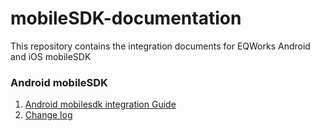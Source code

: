 # mobileSDK-documentation
This repository contains the integration documents for EQWorks Android and iOS mobileSDK

### Android mobileSDK
1. [Android mobilesdk integration Guide](docs/androidsdk_v1.1.5.md)
2. [Change log](docs/change_log.md)
